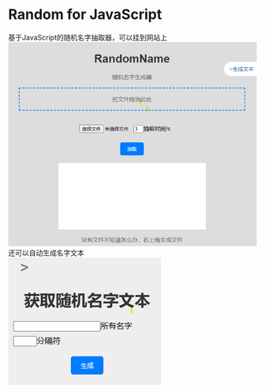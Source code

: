 # Random for JavaScript
基于JavaScript的随机名字抽取器，可以挂到网站上  
![image](https://github.com/Battlemagnets/111/blob/main/doc.png)  
还可以自动生成名字文本  
![image](https://github.com/Battlemagnets/111/blob/main/getfile.png)  
